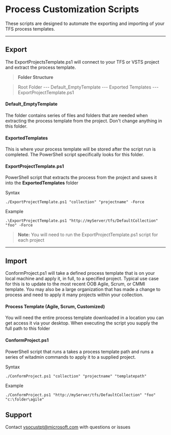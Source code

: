 Process Customization Scripts
===================


These scripts are designed to automate the exporting and importing of your TFS process templates.

----------


Export
-------------

The ExportProjectsTemplate.ps1 will connect to your TFS or VSTS project and extract the process template.
> **Folder Structure**

> Root Folder
> --- Default_EmptyTemplate
> --- Exported Templates
> --- ExportProjectTemplate.ps1
#### <i class="icon-folder"></i> Default_EmptyTemplate

The folder contains series of files and folders that are needed when extracting the process template from the project. Don't change anything in this folder.
#### <i class="icon-folder"></i> ExportedTemplates

This is where your process template will be stored after the script run is completed. The PowerShell script specifically looks for this folder. 

#### <i class="icon-file"></i> ExportProjectTemplate.ps1

PowerShell script that extracts the process from the project and saves it into the <i class="icon-folder"></i> **ExportedTemplates** folder

Syntax
```
./ExportProjectTemplate.ps1 "collection" "projectname" -Force
```

Example
```
.\ExportProjectTemplate.ps1 "http://myServer/tfs/DefaultCollection" "foo" -Force
```
> **Note:** You will need to run the ExportProjectTemplate.ps1 script for each project 

-------------

Import
-------------------

ConformProject.ps1 will take a defined process template that is on your local machine and apply it, in full, to a specified project. Typical use case for this is to update to the most recent OOB Agile, Scrum, or CMMI template. You may also be a large organization that has made a change to process and need to apply it many projects within your collection.

#### <i class="icon-folder"></i>Process Template (Agile, Scrum, Customized)
You will need the entire process template downloaded in a location you can get access it via your desktop. When executing the script you supply the full path to this folder 

#### <i class="icon-file"></i> ConformProject.ps1

PowerShell script that runs a takes a process template path and runs a series of witadmin commands to apply it to a supplied project.

Syntax
```
./ConformProject.ps1 "collection" "projectname" "templatepath"
```

Example
```
./ConformProject.ps1 "http://myServer/tfs/DefaultCollection" "foo" "c:\folder\agile"
```

Support
-------------------
Contact vsocustpt@microsoft.com with questions or issues
